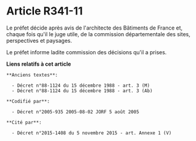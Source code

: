 # Article R341-11

Le préfet décide après avis de l'architecte des Bâtiments de France et, chaque fois qu'il le juge utile, de la commission
départementale des sites, perspectives et paysages.

Le préfet informe ladite commission des décisions qu'il a prises.

**Liens relatifs à cet article**

	**Anciens textes**:

	  - Décret n°88-1124 du 15 décembre 1988 - art. 3 (M)
	  - Décret n°88-1124 du 15 décembre 1988 - art. 3 (Ab)

	**Codifié par**:

	  - Décret n°2005-935 2005-08-02 JORF 5 août 2005

	**Cité par**:

	  - Décret n°2015-1408 du 5 novembre 2015 - art. Annexe 1 (V)
